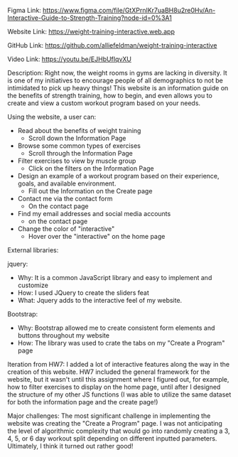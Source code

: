 Figma Link: https://www.figma.com/file/GtXPrnIKr7uaBH8u2re0Hv/An-Interactive-Guide-to-Strength-Training?node-id=0%3A1

Website Link: https://weight-training-interactive.web.app

GitHub Link: https://github.com/alliefeldman/weight-training-interactive

Video Link: https://youtu.be/EJHbUfIqvXU

Description: Right now, the weight rooms in gyms are lacking in diversity. It is one of my initiatives to encourage people of all demographics to not be intimidated to pick up heavy things! This website is an information guide on the benefits of strength training, how to begin, and even allows you to create and view a custom workout program based on your needs. 


Using the website, a user can:
- Read about the benefits of weight training
	- Scroll down the Information Page
- Browse some common types of exercises
	- Scroll through the Information Page
- Filter exercises to view by muscle group
	- Click on the filters on the Information Page
- Design an example of a workout program based on their experience, goals, and available environment.
	- Fill out the Information on the Create page
- Contact me via the contact form
	- On the contact page
- Find my email addresses and social media accounts
	- on the contact page
- Change the color of "interactive"
	- Hover over the "interactive" on the home page

External libraries: 

jquery:
- Why: It is a common JavaScript library and easy to implement and customize
- How: I used JQuery to create the sliders feat
- What: Jquery adds to the interactive feel of my website. 

Bootstrap:
- Why: Bootstrap allowed me to create consistent form elements and buttons throughout my website
- How: The library was used to crate the tabs on my "Create a Program" page

Iteration from HW7:
I added a lot of interactive features along the way in the creation of this website. HW7 included the general framework for the website, but it wasn't until this assignment where I figured out, for example, how to filter exercises to display on the home page, until after I designed the structure of my other JS functions (I was able to utilize the same dataset for both the information page and the create page!)


Major challenges:
The most significant challenge in implementing the website was creating the "Create a Program" page. I was not anticipating the level of algorithmic complexity that would go into randomly creating a 3, 4, 5, or 6 day workout split depending on different inputted parameters. Ultimately, I think it turned out rather good!
